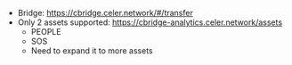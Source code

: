 - Bridge: https://cbridge.celer.network/#/transfer
- Only 2 assets supported: https://cbridge-analytics.celer.network/assets
	- PEOPLE
	- SOS
	- Need to expand it to more assets